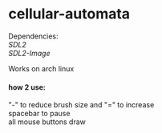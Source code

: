 # cellular-automata

Dependencies:  
*SDL2*  
*SDL2-Image*

Works on arch linux

#### how 2 use:
"-" to reduce brush size and "=" to increase  
spacebar to pause  
all mouse buttons draw
